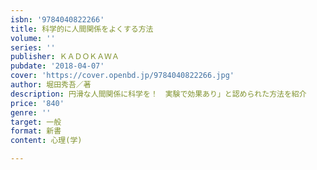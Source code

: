 ```yaml
---
isbn: '9784040822266'
title: 科学的に人間関係をよくする方法
volume: ''
series: ''
publisher: ＫＡＤＯＫＡＷＡ
pubdate: '2018-04-07'
cover: 'https://cover.openbd.jp/9784040822266.jpg'
author: 堀田秀吾／著
description: 円滑な人間関係に科学を！　実験で効果あり」と認められた方法を紹介
price: '840'
genre: ''
target: 一般
format: 新書
content: 心理(学)

---
```


